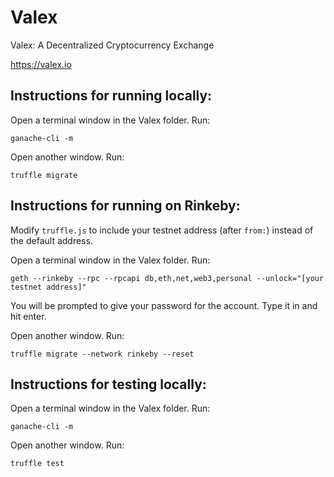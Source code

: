# Valex
Valex: A Decentralized Cryptocurrency Exchange

https://valex.io

## Instructions for running locally:

Open a terminal window in the Valex folder. Run:

```
ganache-cli -m
```

Open another window. Run:

```
truffle migrate
```

## Instructions for running on Rinkeby:


Modify `truffle.js` to include your testnet address (after `from:`) instead of the default address.

Open a terminal window in the Valex folder. Run:

```
geth --rinkeby --rpc --rpcapi db,eth,net,web3,personal --unlock="[your testnet address]"
```
You will be prompted to give your password for the account. Type it in and hit enter.

Open another window. Run:
```
truffle migrate --network rinkeby --reset
```

## Instructions for testing locally:

Open a terminal window in the Valex folder. Run:

```
ganache-cli -m
```

Open another window. Run:

```
truffle test
```
